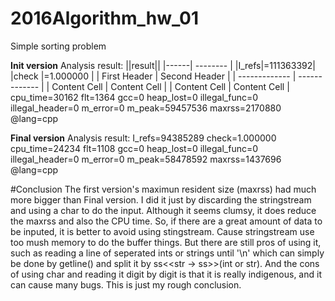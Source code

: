 # 2016Algorithm_hw_01
Simple sorting problem

**Init version**
Analysis result:
||result||
|------| -------- |
|I_refs|=111363392|
|check |=1.000000 |
| First Header  | Second Header |
| ------------- | ------------- |
| Content Cell  | Content Cell  |
| Content Cell  | Content Cell  |
cpu_time=30162
flt=1364
gcc=0
heap_lost=0
illegal_func=0
illegal_header=0
m_error=0
m_peak=59457536
maxrss=2170880
@lang=cpp

**Final version**
Analysis result:
I_refs=94385289
check=1.000000
cpu_time=24234
flt=1108
gcc=0
heap_lost=0
illegal_func=0
illegal_header=0
m_error=0
m_peak=58478592
maxrss=1437696
@lang=cpp

#Conclusion
The first version's maximun resident size (maxrss) had much more bigger than Final version.
I did it just by discarding the stringstream and using a char to do the input.
Although it seems clumsy, it does reduce the maxrss and also the CPU time.
So, if there are a great amount of data to be inputed, it is better to avoid using stingstream.
Cause stringstream use too mush memory to do the buffer things.
But there are still pros of using it, such as reading a line of seperated ints or strings until '\n' which can simply be done by getline() and split it by ss<<str -> ss>>(int or str).
And the cons of using char and reading it digit by digit is that it is really indigenous, and it can cause many bugs.
This is just my rough conclusion.

